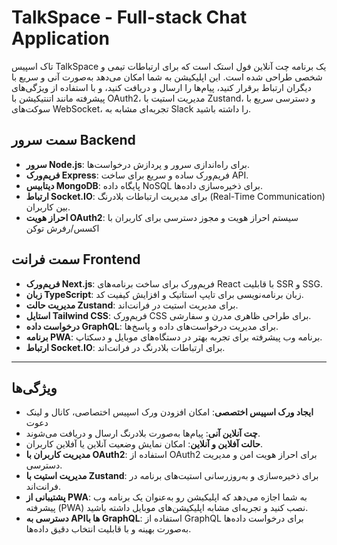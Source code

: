 # TalkSpace - Full-stack Chat Application

تاک اسپیس TalkSpace یک برنامه چت آنلاین فول استک است که برای ارتباطات تیمی و شخصی طراحی شده است. این اپلیکیشن به شما امکان می‌دهد به‌صورت آنی و سریع با دیگران ارتباط برقرار کنید، پیام‌ها را ارسال و دریافت کنید، و با استفاده از ویژگی‌های پیشرفته مانند اتنتیکیشن با OAuth2، مدیریت استیت با Zustand، و دسترسی سریع با سوکت‌های WebSocket، تجربه‌ای مشابه به Slack را داشته باشید.


## سمت سرور Backend

- **سرور Node.js**: برای راه‌اندازی سرور و پردازش درخواست‌ها.  
- **فریم‌ورک Express**: فریم‌ورک ساده و سریع برای ساخت API.  
- **دیتابیس MongoDB**: پایگاه داده NoSQL برای ذخیره‌سازی داده‌ها.  
- **ارتباط Socket.IO**: برای مدیریت ارتباطات بلادرنگ (Real-Time Communication) بین کاربران.  
- **احراز هویت OAuth2**: سیستم احراز هویت و مجوز دسترسی برای کاربران با اکسس/رفرش توکن



## سمت فرانت Frontend

- **فریم‌ورک Next.js**: فریم‌ورک برای ساخت برنامه‌های React با قابلیت SSR و SSG.  
- **زبان TypeScript**: زبان برنامه‌نویسی برای تایپ استاتیک و افزایش کیفیت کد.  
- **مدیریت حالت Zustand**: برای مدیریت استیت در فرانت‌اند.  
- **استایل Tailwind CSS**: فریم‌ورک CSS برای طراحی ظاهری مدرن و سفارشی.  
- **درخواست داده GraphQL**: برای مدیریت درخواست‌های داده و پاسخ‌ها.  
- **برنامه PWA**: برنامه وب پیشرفته برای تجربه بهتر در دستگاه‌های موبایل و دسکتاپ.  
- **ارتباط Socket.IO**: برای ارتباطات بلادرنگ در فرانت‌اند.  

---


## ویژگی‌ها
- **ایجاد ورک اسپیس اختصصی**: امکان افزودن ورک اسپیس اختصاصی، کانال و لینک دعوت
- **چت آنلاین آنی**: پیام‌ها به‌صورت بلادرنگ ارسال و دریافت می‌شوند.
- **حالت آفلاین و آنلاین**: امکان نمایش وضعیت آنلاین یا آفلاین کاربران.
- **مدیریت کاربران با OAuth2**: استفاده از OAuth2 برای احراز هویت امن و مدیریت دسترسی.
- **مدیریت استیت با Zustand**: برای ذخیره‌سازی و به‌روزرسانی استیت‌های برنامه در فرانت‌اند.
- **پشتیبانی از PWA**: به شما اجازه می‌دهد که اپلیکیشن رو به‌عنوان یک برنامه وب پیشرفته (PWA) نصب کنید و تجربه‌ای مشابه اپلیکیشن‌های موبایل داشته باشید.
- **دسترسی به APIها با GraphQL**: استفاده از GraphQL برای درخواست داده‌ها به‌صورت بهینه و با قابلیت انتخاب دقیق داده‌ها.
